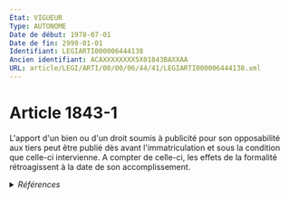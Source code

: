 ```yaml
---
État: VIGUEUR
Type: AUTONOME
Date de début: 1978-07-01
Date de fin: 2999-01-01
Identifiant: LEGIARTI000006444138
Ancien identifiant: ACAXXXXXXXX5X01843BAXXAA
URL: article/LEGI/ARTI/00/00/06/44/41/LEGIARTI000006444138.xml
---
```


<h1>Article 1843-1</h1>

L'apport d'un bien ou d'un droit soumis à publicité pour son opposabilité aux
tiers peut être publié dès avant l'immatriculation et sous la condition que
celle-ci intervienne. A compter de celle-ci, les effets de la formalité
rétroagissent à la date de son accomplissement.


<details>
  <summary><em>Références</em></summary>

  <h2>Textes faisant référence à l'article</h2>
  
  <ul>
    <li>
      <a href="https://legal.tricoteuses.fr//redirection/JORFTEXT000000886567?vers=git&vers=legifrance">Loi n°78-9 du 4 janvier 1978 MODIFIANT LE TITRE IX DU LIVRE III DU CODE CIVIL</a> CREATION cible
    </li>
  </ul>
  
  <h2>Références faites par l'article</h2>
  
  <ul>
    <li>
      1978-01-04 CREATION source <a href="https://legal.tricoteuses.fr//redirection/JORFTEXT000000886567?vers=git&vers=legifrance">Loi n°78-9 du 4 janvier 1978 MODIFIANT LE TITRE IX DU LIVRE III DU CODE CIVIL</a>
    </li>
  </ul>
</details>
